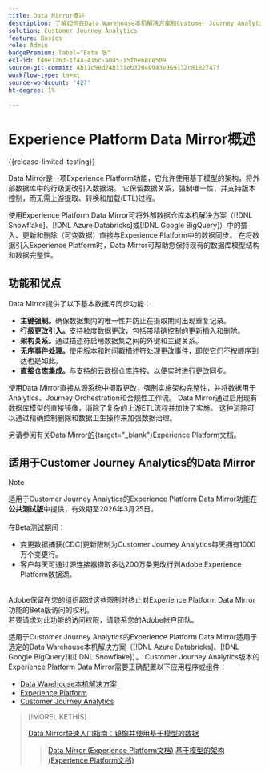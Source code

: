 ```yaml
---
title: Data Mirror概述
description: 了解如何在Data Warehouse本机解决方案和Customer Journey Analytics之间同步数据
solution: Customer Journey Analytics
feature: Basics
role: Admin
badgePremium: label="Beta 版"
exl-id: f40e1263-1f4a-416c-a045-15fbe68ce509
source-git-commit: 4b11c98d24b131eb32040943e869132c8182747f
workflow-type: tm+mt
source-wordcount: '427'
ht-degree: 1%

---
```


# Experience Platform Data Mirror概述

{{release-limited-testing}}

Data Mirror是一项Experience Platform功能，它允许使用基于模型的架构，将外部数据库中的行级更改引入数据湖。 它保留数据关系，强制唯一性，并支持版本控制，而无需上游提取、转换和加载(ETL)过程。

使用Experience Platform Data Mirror可将外部数据仓库本机解决方案（[!DNL Snowflake]、[!DNL Azure Databricks]或[!DNL Google BigQuery]）中的插入、更新和删除（可变数据）直接与Experience Platform中的数据同步。 在将数据引入Experience Platform时，Data Mirror可帮助您保持现有的数据库模型结构和数据完整性。

## 功能和优点

Data Mirror提供了以下基本数据库同步功能：

* **主键强制。**&#x200B;确保数据集内的唯一性并防止在摄取期间出现重复记录。
* **行级更改引入。**&#x200B;支持粒度数据更改，包括带精确控制的更新插入和删除。
* **架构关系。**&#x200B;通过描述符启用数据集之间的外键和主键关系。
* **无序事件处理。**&#x200B;使用版本和时间戳描述符处理更改事件，即使它们不按顺序到达也是如此。
* **直接仓库集成。**&#x200B;与支持的云数据仓库连接，以便实时进行更改同步。

使用Data Mirror直接从源系统中摄取更改，强制实施架构完整性，并将数据用于Analytics、Journey Orchestration和合规性工作流。 Data Mirror通过启用现有数据库模型的直接镜像，消除了复杂的上游ETL流程并加快了实施。 这种消除可以通过精确控制删除和数据卫生操作来加强数据治理。

另请参阅有关Data Mirror[的](https://experienceleague.adobe.com/en/docs/experience-platform/xdm/data-mirror/overview){target="_blank"}Experience Platform文档。

## 适用于Customer Journey Analytics的Data Mirror

>[!NOTE]
>
>适用于Customer Journey Analytics的Experience Platform Data Mirror功能在&#x200B;**公共测试版**&#x200B;中提供，有效期至2026年3月25日。<br/><br/>在Beta测试期间：<ul><li>变更数据捕获(CDC)更新限制为Customer Journey Analytics每天拥有1000万个变更行。</li><li>客户每天可通过源连接器摄取多达200万条更改行到Adobe Experience Platform数据湖。</li></ul><br/>Adobe保留在您的组织超过这些限制时终止对Experience Platform Data Mirror功能的Beta版访问的权利。 <br/>若要请求对此功能的访问权限，请联系您的Adobe帐户团队。
>

适用于Customer Journey Analytics的Experience Platform Data Mirror适用于选定的Data Warehouse本机解决方案（[!DNL Azure Databricks]、[!DNL Google BigQuery]和[!DNL Snowflake]）。 Customer Journey Analytics版本的Experience Platform Data Mirror需要正确配置以下应用程序或组件：

* [Data Warehouse本机解决方案](datawarehouse.md)
* [Experience Platform](aep.md)
* [Customer Journey Analytics](cja.md)

>[!MORELIKETHIS]
>
>[Data Mirror快速入门指南：镜像并使用基于模型的数据](model-based.md)
>>[Data Mirror (Experience Platform文档)](https://experienceleague.adobe.com/en/docs/experience-platform/xdm/data-mirror/overview)
>>[基于模型的架构(Experience Platform文档)](https://experienceleague.adobe.com/en/docs/experience-platform/xdm/schema/model-based)
